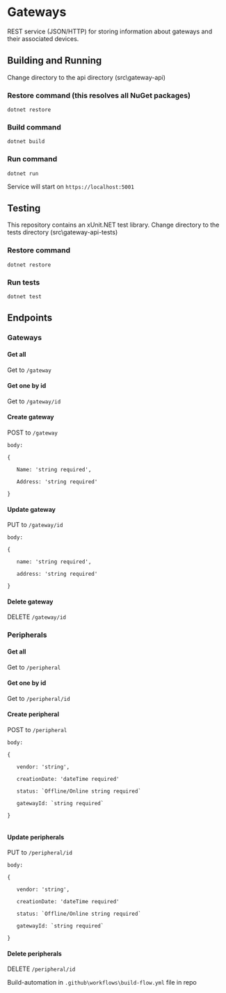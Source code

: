 # Gateways

  

REST service (JSON/HTTP) for storing information about gateways and their associated devices.

  

## Building and Running

  

Change directory to the api directory (src\gateway-api)

### Restore command (this resolves all NuGet packages)

  

`dotnet restore`

  

### Build command

  

`dotnet build`

  

### Run command

  

`dotnet run`

  

Service will start on `https://localhost:5001`

  

## Testing

  

This repository contains an xUnit.NET test library. Change directory to the tests directory (src\gateway-api-tests)


### Restore command

  

`dotnet restore`

  

### Run tests

  

`dotnet test`

  
  

## Endpoints

  

### Gateways

  

#### Get all

  

Get to `/gateway`

  

#### Get one by id

  

Get to `/gateway/id`

  


#### Create gateway

  

POST to `/gateway`  


```
body:

{

   Name: 'string required',

   Address: 'string required'

}

```
#### Update gateway

PUT to `/gateway/id`  
```
body:

{

   name: 'string required',

   address: 'string required'

}
```


#### Delete gateway

DELETE  `/gateway/id`  







### Peripherals

  

#### Get all

  

Get to `/peripheral`

  

#### Get one by id

  

Get to `/peripheral/id`

  


#### Create peripheral

  

POST to `/peripheral`  


```
body:

{

   vendor: 'string',

   creationDate: 'dateTime required'
   
   status: `Offline/Online string required`
   
   gatewayId: `string required`

}


```
#### Update peripherals

PUT to `/peripheral/id`  
```
body:

{

   vendor: 'string',

   creationDate: 'dateTime required'
   
   status: `Offline/Online string required`
   
   gatewayId: `string required`

}
```


#### Delete peripherals

DELETE  `/peripheral/id`  



Build-automation in `.github\workflows\build-flow.yml` file in repo
